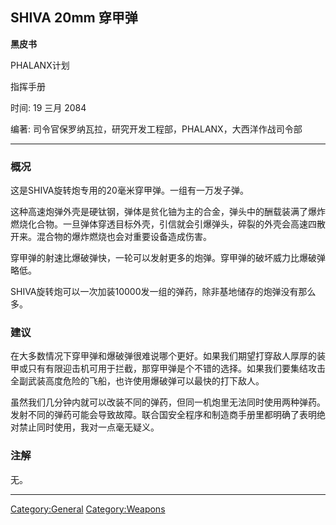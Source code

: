 ## SHIVA 20mm 穿甲弹

**黑皮书**

PHALANX计划

指挥手册

时间: 19 三月 2084

编著: 司令官保罗纳瓦拉，研究开发工程部，PHALANX，大西洋作战司令部

------------------------------------------------------------------------

### 概况

这是SHIVA旋转炮专用的20毫米穿甲弹。一组有一万发子弹。

这种高速炮弹外壳是硬钛钢，弹体是贫化铀为主的合金，弹头中的酬载装满了爆炸燃烧化合物。一旦弹体穿透目标外壳，引信就会引爆弹头，碎裂的外壳会高速四散开来。混合物的爆炸燃烧也会对重要设备造成伤害。

穿甲弹的射速比爆破弹快，一轮可以发射更多的炮弹。穿甲弹的破坏威力比爆破弹略低。

SHIVA旋转炮可以一次加装10000发一组的弹药，除非基地储存的炮弹没有那么多。

### 建议

在大多数情况下穿甲弹和爆破弹很难说哪个更好。如果我们期望打穿敌人厚厚的装甲或只有有限迎击机可用于拦截，那穿甲弹是个不错的选择。如果我们要集结攻击全副武装高度危险的飞船，也许使用爆破弹可以最快的打下敌人。

虽然我们几分钟内就可以改装不同的弹药，但同一机炮里无法同时使用两种弹药。发射不同的弹药可能会导致故障。联合国安全程序和制造商手册里都明确了表明绝对禁止同时使用，我对一点毫无疑义。

### 注解

无。

------------------------------------------------------------------------

[Category:General](Category:General "wikilink")
[Category:Weapons](Category:Weapons "wikilink")